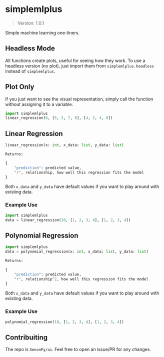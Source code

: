 # simplemlplus
> Version: 1.0.1

Simple machine learning one-liners.
## Headless Mode
All functions create plots, useful for seeing how they work. To use a headless version (no plot), just import them from `simplemlplus.headless` instead of `simplemlplus`.
## Plot Only
If you just want to see the visual representation, simply call the function without assigning it to a variable.
```python
import simplemlplus
linear_regression(6, [5, 2, 7, 8], [4, 2, 4, 8])
```

## Linear Regression
```python
linear_regression(x: int, x_data: list, y_data: list)

Returns:

{
    "prediction": predicted value,
    "r", relationship, how well this regression fits the model
}
```
Both `x_data` and `y_data` have default values if you want to play around with existing data.
### Example Use
```python
import simplemlplus
data = linear_regression(10, [1, 2, 3, 4], [1, 2, 3, 4])
```

## Polynomial Regression
```python
import simplemlplus
data = polynomial_regression(x: int, x_data: list, y_data: list)

Returns:

{
    "prediction": predicted value,
    "r", relationship^2, how well this regression fits the model
}
```
Both `x_data` and `y_data` have default values if you want to play around with existing data.
### Example Use
```python
polynomial_regression(10, [1, 2, 3, 4], [1, 2, 3, 4])
```

## Contribuiting
The repo is `XenonPy/ai`. Feel free to open an issue/PR for any changes.

